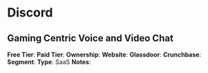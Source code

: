 # Discord

## Gaming Centric Voice and Video Chat

**Free Tier**: 
**Paid Tier**: 
**Ownership**: 
**Website**: 
**Glassdoor**: 
**Crunchbase**: 
**Segment**: 
**Type**: SaaS
**Notes**: 
